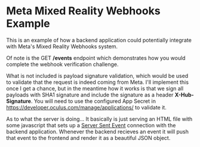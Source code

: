 # Meta Mixed Reality Webhooks Example

This is an example of how a backend application could potentially integrate with Meta's Mixed Reality Webhooks system.

Of note is the GET **/events** endpoint which demonstrates how you would complete the webhook verification challenge.

What is not included is payload signature validation, which would be used to validate that the request is indeed coming from Meta. I'll implement this once I get a chance, but in the meantime how it works is that we sign all payloads with SHA1 signature and include the signature as a header **X-Hub-Signature**. You will need to use the configured App Secret in https://developer.oculus.com/manage/applications/<application-id> to validate it.

As to what the server is doing... It basically is just serving an HTML file with some javascript that sets up a [Server Sent Event](https://developer.mozilla.org/en-US/docs/Web/API/Server-sent_events/Using_server-sent_events) connection with the backend application. Whenever the backend recieves an event it will push that event to the frontend and render it as a beautiful JSON object.
